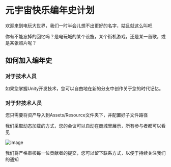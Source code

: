 # 元宇宙快乐编年史计划

欢迎来到电玩大世界，我们一时半会儿想不出更好的名字，姑且就这么叫吧

你有不能忘掉的回忆吗？是电玩城的某个设施，某个街机游戏，还是某一首歌，或是某张照片呢？

## 如何加入编年史

### 对于技术人员

如果您掌握Unity开发技术，您可以自由地在新的分支中创作关于您的时代记忆。

### 对于非技术人员

您只需要将资产导入到Assets/Resource文件夹下，并配置好子文件路径

我们采取动态加载的方式，您的会议可以自动在商城里展示，所有参与者都可以看见

![image](https://github.com/user-attachments/assets/1d40b8ea-4021-47fd-9089-0942abbc68d4)

我们将严格审核每一位贡献者的提交，您可以留下联系方式，以便于持续关注我们的通知
